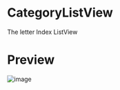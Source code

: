 # CategoryListView
The letter Index ListView

# Preview

![image](https://github.com/13120241790/CategoryListVuew/blob/master/Hello2.gif)
